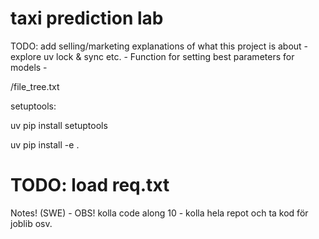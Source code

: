# taxi prediction lab

TODO: add selling/marketing explanations of what this project is about
    - explore uv lock & sync etc.
    - Function for setting best parameters for models
    - 






/file_tree.txt

setuptools:

uv pip install setuptools

uv pip install -e .

# TODO: load req.txt

Notes! (SWE)
    - OBS! kolla code along 10
    - kolla hela repot och ta kod för joblib osv.
